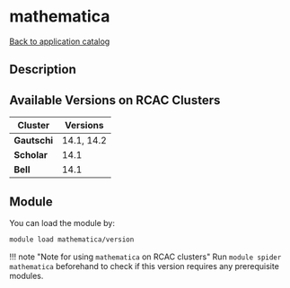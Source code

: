 # mathematica

[Back to application catalog](../app_catalog.md)

## Description


## Available Versions on RCAC Clusters
|Cluster|Versions|
|---|---|
|**Gautschi**|14.1, 14.2|
|**Scholar**|14.1|
|**Bell**|14.1|

## Module
You can load the module by:

```bash
module load mathematica/version
```

!!! note "Note for using `mathematica` on RCAC clusters"
    Run `module spider mathematica` beforehand to check if this version requires any prerequisite modules.
